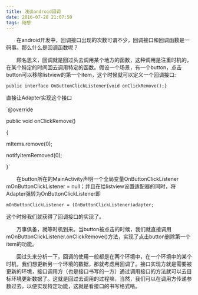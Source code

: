 ```yaml
---
title: 浅谈android回调
date: 2016-07-28 21:07:50
tags: 随想
---
```

　　在android开发中，回调接口出现的次数可谓不少，回调接口和回调函数是一码事。那么什么是回调函数呢？ 

　　顾名思义，回调就是回过头去调用某个地方的函数，这种调用是注重时机的，在某个特定的时间回去调用特定的函数。假设一个场景，有一个button，点击button可以移除listview的第一个item，这个时候就可以定义一个回调接口:

`public interface OnButtonClickListener{void onClickRemove();}`

直接让Adapter实现这个接口

`@override 

public void onClickRemove()

{

mItems.remove(0);
        
notifyItemRemoved(0);

}`

　　在button所在的MainActivity声明一个全局变量OnButtonClickListener mOnButtonClickListener = null；并且在给listview设置适配器的同时，将Adapter强转为OnButtonClickListener即

`mOnButtonClickListener = (OnButtonClickListener)adapter;`

这个时候我们就获得了回调接口的实现了。

　　万事俱备，就等时机到来。当button被点击的时候，我们就直接调用mOnButtonClickListener.onClickRemove()方法，实现了点击button删除第一个item的功能。

　　回过头来分析一下，回调的使用一般都是在两个环境中，在一个环境中的某个时机，我们想更新另一个环境的数据，那就考虑用回调了。接口实现方就是需要被更新的环境，接口调用方（也是接口书写的一方）通过调用接口的方法就可以去目标环境更新数据了。这就是回过去调用的过程嘛，当然，我们可以在调用方传递参数过去，以便实现特定功能，这就是看接口的书写格式咯。

